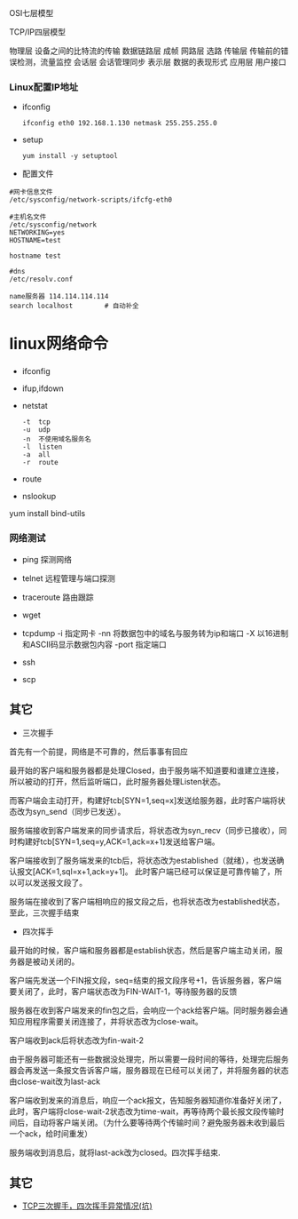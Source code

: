 OSI七层模型

TCP/IP四层模型

物理层  设备之间的比特流的传输
数据链路层  成帧
网路层  选路
传输层  传输前的错误检测，流量监控
会话层  会话管理同步
表示层  数据的表现形式
应用层  用户接口

### Linux配置IP地址

- ifconfig

    ```
    ifconfig eth0 192.168.1.130 netmask 255.255.255.0
    ```

- setup

    ```
    yum install -y setuptool
    ```

- 配置文件

```
#网卡信息文件
/etc/sysconfig/network-scripts/ifcfg-eth0

#主机名文件
/etc/sysconfig/network
NETWORKING=yes
HOSTNAME=test

hostname test

#dns
/etc/resolv.conf

name服务器 114.114.114.114
search localhost        # 自动补全
```

# linux网络命令

### 

- ifconfig

- ifup,ifdown

- netstat

    ```
    -t  tcp
    -u  udp
    -n  不使用域名服务名
    -l  listen
    -a  all
    -r  route
    ```

- route

- nslookup

yum install bind-utils

### 网络测试

- ping 探测网络

- telnet 远程管理与端口探测

- traceroute 路由跟踪

- wget

- tcpdump
    -i  指定网卡
    -nn 将数据包中的域名与服务转为ip和端口
    -X  以16进制和ASCII码显示数据包内容
    -port 指定端口

- ssh
- scp

## 其它

- 三次握手

首先有一个前提，网络是不可靠的，然后事事有回应

最开始的客户端和服务器都是处理Closed，由于服务端不知道要和谁建立连接，所以被动的打开，然后监听端口，此时服务器处理Listen状态。

而客户端会主动打开，构建好tcb[SYN=1,seq=x]发送给服务器，此时客户端将状态改为syn_send（同步已发送）。

服务端接收到客户端发来的同步请求后，将状态改为syn_recv（同步已接收），同时构建好tcb[SYN=1,seq=y,ACK=1,ack=x+1]发送给客户端。

客户端接收到了服务端发来的tcb后，将状态改为established（就绪），也发送确认报文[ACK=1,sql=x+1,ack=y+1]。
此时客户端已经可以保证是可靠传输了，所以可以发送报文段了。

服务端在接收到了客户端相响应的报文段之后，也将状态改为established状态，至此，三次握手结束

- 四次挥手

最开始的时候，客户端和服务器都是establish状态，然后是客户端主动关闭，服务器是被动关闭的。

客户端先发送一个FIN报文段，seq=结束的报文段序号+1，告诉服务器，客户端要关闭了，此时，客户端状态改为FIN-WAIT-1，等待服务器的反馈

服务器在收到客户端发来的fin包之后，会响应一个ack给客户端。同时服务器会通知应用程序需要关闭连接了，并将状态改为close-wait。

客户端收到ack后将状态改为fin-wait-2

由于服务器可能还有一些数据没处理完，所以需要一段时间的等待，处理完后服务器会再发送一条报文告诉客户端，服务器现在已经可以关闭了，并将服务器的状态由close-wait改为last-ack

客户端收到发来的消息后，响应一个ack报文，告知服务器知道你准备好关闭了，此时，客户端将close-wait-2状态改为time-wait，再等待两个最长报文段传输时间后，自动将客户端关闭。（为什么要等待两个传输时间？避免服务器未收到最后一个ack，给时间重发）

服务端收到消息后，就将last-ack改为closed。四次挥手结束.

## 其它

- [TCP三次握手，四次挥手异常情况(坑)](https://www.cnblogs.com/quehualin/p/10409607.html)